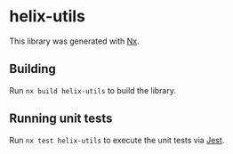 # helix-utils

This library was generated with [Nx](https://nx.dev).

## Building

Run `nx build helix-utils` to build the library.

## Running unit tests

Run `nx test helix-utils` to execute the unit tests via [Jest](https://jestjs.io).
